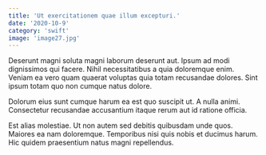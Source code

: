```yaml
---
title: 'Ut exercitationem quae illum excepturi.'
date: '2020-10-9'
category: 'swift'
image: 'image27.jpg'
---
```


Deserunt magni soluta magni laborum deserunt aut. Ipsum ad modi dignissimos qui facere. Nihil necessitatibus a quia doloremque enim. Veniam ea vero quam quaerat voluptas quia totam recusandae dolores. Sint ipsum totam quo non cumque natus dolore.
 Dolorum eius sunt cumque harum ea est quo suscipit ut. A nulla animi. Consectetur recusandae accusantium itaque rerum aut id ratione officia.
 Est alias molestiae. Ut non autem sed debitis quibusdam unde quos. Maiores ea nam doloremque. Temporibus nisi quis nobis et ducimus harum. Hic quidem praesentium natus magni repellendus.
